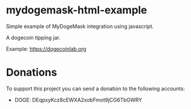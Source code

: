# mydogemask-html-example

Simple example of MyDogeMask integration using javascript.

A dogecoin tipping jar.

Example: https://dogecoinlab.org

# Donations

To support this project you can send a donation to the following accounts:

- DOGE: DEqpxyKcz8cEWXA2xobFmot9jCG6TbGWRY
